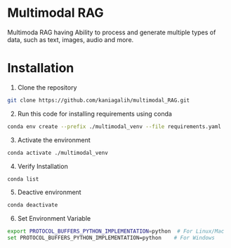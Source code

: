 # Multimodal RAG 
Multimoda RAG having Ability to process and generate multiple types of data, such as text, images, audio and more.

# Installation 
1. Clone the repository
```sh
git clone https://github.com/kaniagalih/multimodal_RAG.git
```

2. Run this code for installing requirements using conda 

```sh
conda env create --prefix ./multimodal_venv --file requirements.yaml
```

3. Activate the environment 
```sh
conda activate ./multimodal_venv
```

4. Verify Installation
```sh
conda list
```

5. Deactive environment
```sh
conda deactivate
```

6. Set Environment Variable 
```sh
export PROTOCOL_BUFFERS_PYTHON_IMPLEMENTATION=python  # For Linux/Mac
set PROTOCOL_BUFFERS_PYTHON_IMPLEMENTATION=python    # For Windows
```